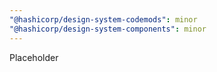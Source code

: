 ```yaml
---
"@hashicorp/design-system-codemods": minor
"@hashicorp/design-system-components": minor
---
```


Placeholder
